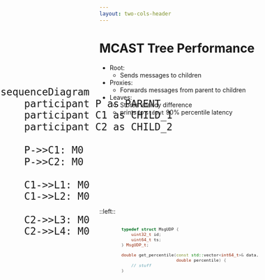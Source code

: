 ```yaml
---
layout: two-cols-header
---
```


# MCAST Tree Performance

- Root: 
    - Sends messages to children
- Proxies: 
    - Forwards messages from parent to children
- Leaves: 
    - Stores latency difference
    - prints to `stdout` 90% percentile latency

<div 
    alt="WorkerSM"
    style="transform: scale(1.9)"
    class="absolute bottom-10% left-20%"
>

```mermaid
sequenceDiagram
    participant P as PARENT
    participant C1 as CHILD_1
    participant C2 as CHILD_2

    P->>C1: M0
    P->>C2: M0

    C1->>L1: M0
    C1->>L2: M0

    C2->>L3: M0
    C2->>L4: M0
```
</div>

::left::

<div 
    alt="cpp"
    style="transform: scale(0.8)"
    class="absolute top-15% right-5%"
>

```cpp
typedef struct MsgUDP {
    uint32_t id;
    uint64_t ts;
} MsgUDP_t;

double get_percentile(const std::vector<int64_t>& data, 
                      double percentile) {
    // stuff 
}

```

</div>

<TUMLogo variant="white" />
